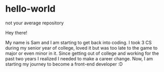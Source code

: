 # hello-world
not your average repository

Hey there!

My name is Sam and I am starting to get back into coding. I took 3 CS during my senior year of college, loved it but was too late to the game to major or even minor in it. Since getting out of college and working for the past two years I realized I needed to make a career change. Now, I am starting my journey to become a front-end developer :D
